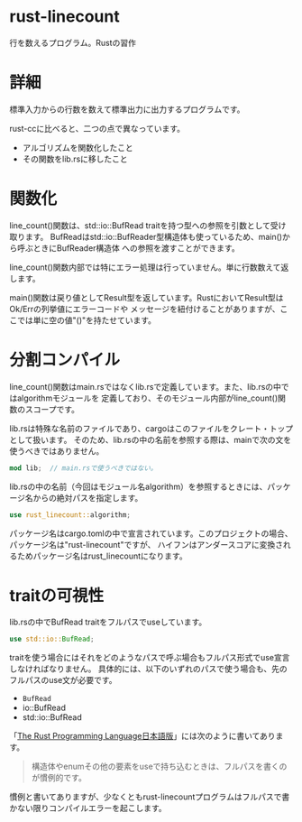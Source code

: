 # rust-linecount
行を数えるプログラム。Rustの習作

# 詳細
標準入力からの行数を数えて標準出力に出力するプログラムです。

rust-ccに比べると、二つの点で異なっています。
- アルゴリズムを関数化したこと
- その関数をlib.rsに移したこと

# 関数化
line_count()関数は、std::io::BufRead traitを持つ型への参照を引数として受け取ります。
BufReadはstd::io::BufReader型構造体も使っているため、main()から呼ぶときにBufReader構造体
への参照を渡すことができます。

line_count()関数内部では特にエラー処理は行っていません。単に行数数えて返します。

main()関数は戻り値としてResult型を返しています。RustにおいてResult型はOk/Errの列挙値にエラーコードや
メッセージを紐付けることがありますが、ここでは単に空の値"()"を持たせています。

# 分割コンパイル
line_count()関数はmain.rsではなくlib.rsで定義しています。また、lib.rsの中ではalgorithmモジュールを
定義しており、そのモジュール内部がline_count()関数のスコープです。

lib.rsは特殊な名前のファイルであり、cargoはこのファイルをクレート・トップとして扱います。
そのため、lib.rsの中の名前を参照する際は、mainで次の文を使うべきではありません。

```Rust
mod lib;  // main.rsで使うべきではない。
```

lib.rsの中の名前（今回はモジュール名algorithm）を参照するときには、パッケージ名からの絶対パスを指定します。
```Rust
use rust_linecount::algorithm;
```
パッケージ名はcargo.tomlの中で宣言されています。このプロジェクトの場合、パッケージ名は"rust-linecount"ですが、
ハイフンはアンダースコアに変換されるためパッケージ名はrust_linecountになります。

# traitの可視性
lib.rsの中でBufRead traitをフルパスでuseしています。

```Rust
use std::io::BufRead;
```

traitを使う場合にはそれをどのようなパスで呼ぶ場合もフルパス形式でuse宣言しなければなりません。
具体的には、以下のいずれのパスで使う場合も、先のフルパスのuse文が必要です。


- ```BufRead```
- io::BufRead
- std::io::BufRead

「[The Rust Programming Language日本語版](https://doc.rust-jp.rs/book-ja/ch07-04-bringing-paths-into-scope-with-the-use-keyword.html#%E6%85%A3%E4%BE%8B%E3%81%AB%E5%BE%93%E3%81%A3%E3%81%9Fuse%E3%83%91%E3%82%B9%E3%82%92%E4%BD%9C%E3%82%8B)」には次のように書いてあります。

> 構造体やenumその他の要素をuseで持ち込むときは、フルパスを書くのが慣例的です。 

慣例と書いてありますが、少なくともrust-linecountプログラムはフルパスで書かない限りコンパイルエラーを起こします。